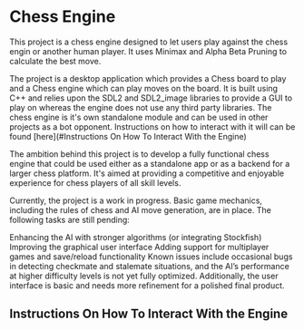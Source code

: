 # Chess Engine

This project is a chess engine designed to let users play against the chess engin or another human player. It uses Minimax and Alpha Beta Pruning to calculate the best move. 

The project is a desktop application which provides a Chess board to play and a Chess engine which can play moves on the board. It is built using C++ and relies upon the SDL2 and SDL2_image libraries to provide a GUI to play on whereas the engine does not use any third party libraries. The chess engine is it's own standalone module and can be used in other projects as a bot opponent. Instructions on how to interact with it will can be found [here](#Instructions On How To Interact With the Engine)

The ambition behind this project is to develop a fully functional chess engine that could be used either as a standalone app or as a backend for a larger chess platform. It's aimed at providing a competitive and enjoyable experience for chess players of all skill levels.

Currently, the project is a work in progress. Basic game mechanics, including the rules of chess and AI move generation, are in place. The following tasks are still pending:

Enhancing the AI with stronger algorithms (or integrating Stockfish)
Improving the graphical user interface
Adding support for multiplayer games and save/reload functionality
Known issues include occasional bugs in detecting checkmate and stalemate situations, and the AI’s performance at higher difficulty levels is not yet fully optimized. Additionally, the user interface is basic and needs more refinement for a polished final product.

## Instructions On How To Interact With the Engine
